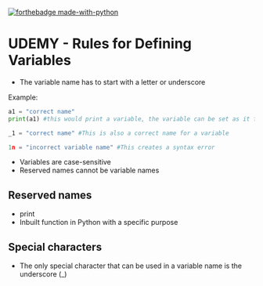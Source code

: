 [![forthebadge made-with-python](http://ForTheBadge.com/images/badges/made-with-python.svg)](https://www.python.org/)

# UDEMY - Rules for Defining Variables

* The variable name has to start with a letter or underscore

Example:

```python
a1 = "correct name"
print(a1) #this would print a variable, the variable can be set as it follows the rule listed above

_1 = "correct name" #This is also a correct name for a variable

1n = "incorrect variable name" #This creates a syntax error
```

* Variables are case-sensitive
* Reserved names cannot be variable names

## Reserved names

* print 
* Inbuilt function in Python with a specific purpose



## Special characters

* The only special character that can be used in a variable name is the underscore (_)

